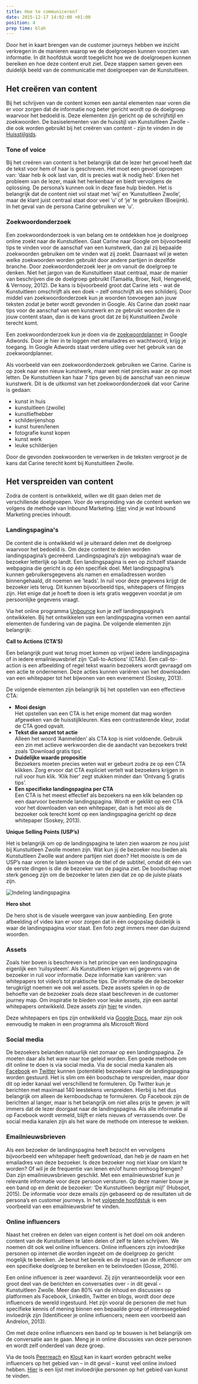 ```yaml
---
title: Hoe te communiceren?
date: 2015-12-17 14:02:00 +01:00
position: 4
prep time: blah
---
```


Door het in kaart brengen van de customer journeys hebben we inzicht verkregen in de manieren waarop we de doelgroepen kunnen voorzien van informatie. In dit hoofdstuk wordt toegelicht hoe we de doelgroepen kunnen bereiken en hoe deze content eruit ziet. Deze stappen samen geven een duidelijk beeld van de communicatie met doelgroepen van de Kunstuitleen. 

## Het creëren van content 
Bij het schrijven van de content komen een aantal elementen naar voren die er voor zorgen dat de informatie nog beter gericht wordt op de doelgroep waarvoor het bedoeld is. Deze elementen zijn gericht op de schrijfstijl en zoekwoorden. De basiselementen van de huisstijl van Kunstuitleen Zwolle - die ook worden gebruikt bij het creëren van content - zijn te vinden in de [Huisstijlgids](http://hndbk.siteleaf.net/style/). 

### Tone of voice
Bij het creëren van content is het belangrijk dat de lezer het gevoel heeft dat de tekst voor hem of haar is geschreven. Het moet een gevoel oproepen van: ‘daar heb ik ook last van, dit is precies wat ik nodig heb’. Erken het probleem van de lezer, maak het herkenbaar en biedt vervolgens de oplossing. De persona’s kunnen ook in deze fase hulp bieden. Het is belangrijk dat de content niet vol staat met ‘wij’ en ‘Kunstuitleen Zwolle’, maar de klant juist centraal staat door veel ‘u’ of ‘je’ te gebruiken (Boeijink). In het geval van de persona Carine gebruiken we 'u'. 

### Zoekwoordonderzoek
Een zoekwoordonderzoek is van belang om te ontdekken hoe je doelgroep online zoekt naar de Kunstuitleen. Gaat Carine naar Google om bijvoorbeeld tips te vinden voor de aanschaf van een kunstwerk, dan zal zij bepaalde zoekwoorden gebruiken om te vinden wat zij zoekt. Daarnaast wil je weten welke zoekwoorden worden gebruikt door andere partijen in dezelfde branche. Door zoekwoordonderzoek leer je om vanuit de doelgroep te denken. Niet het jargon van de Kunstuitleen staat centraal, maar de manier van beschrijven die de doelgroep gebruikt (Tamaëla, Broer, Noll, Hengeveld, & Vernooy, 2012). De kans is bijvoorbeeld groot dat Carine iets - wat de Kunstuitleen omschrijft als een doek – zelf omschrijft als een schilderij. 
Door middel van zoekwoordonderzoek kun je woorden toevoegen aan jouw teksten zodat je beter wordt gevonden in Google. Als Carine dan zoekt naar tips voor de aanschaf van een kunstwerk en ze gebruikt woorden die in jouw content staan, dan is de kans groot dat ze bij Kunstuitleen Zwolle terecht komt. 

Een zoekwoordonderzoek kun je doen via de [zoekwoordplanner](https://adwords.google.com/ko/KeywordPlanner/Home?__u=9761517890&__c=8242883690&authuser=0#start) in Google Adwords.  Door je hier in te loggen met emailadres en wachtwoord, krijg je toegang. In Google Adwords staat verdere uitleg over het gebruik van de zoekwoordplanner. 

Als voorbeeld van een zoekwoordonderzoek gebruiken we Carine. Carine is op zoek naar een nieuw kunstwerk, maar weet niet precies waar ze op moet letten. De Kunstuitleen kan haar 7 tips geven bij de aanschaf van een nieuw kunstwerk. Dit is de uitkomst van het zoekwoordonderzoek dat voor Carine is gedaan:

* kunst in huis
* kunstuitleen (zwolle)
* kunstliefhebber
* schilderijenshop
* kunst huren/lenen
* fotografie kunst kopen
* kunst werk
* leuke schilderijen

Door de gevonden zoekwoorden te verwerken in de teksten vergroot je de kans dat Carine terecht komt bij Kunstuitleen Zwolle.  

## Het verspreiden van content
Zodra de content is ontwikkeld, willen we dit gaan delen met de verschillende doelgroepen. Voor de verspreiding van de content werken we volgens de methode van Inbound Marketing. [Hier](http://hndbk.siteleaf.net/weten/over-inbound-marketing/) vind je wat Inbound Marketing precies inhoudt. 


### Landingspagina's
De content die is ontwikkeld wil je uiteraard delen met de doelgroep waarvoor het bedoeld is. Om deze content te delen worden landingspagina’s gecreëerd. Landingspagina’s zijn webpagina’s waar de bezoeker letterlijk op landt. Een landingspagina is een op zichzelf staande webpagina die gericht is op één specifiek doel. Met landingspagina’s kunnen gebruikersgegevens als namen en emailadressen worden binnengehaald, dit noemen we ‘leads’. In ruil voor deze gegevens krijgt de bezoeker iets terug. Dit kunnen bijvoorbeeld tips, whitepapers of filmpjes zijn. Het enige dat je hoeft te doen is iets gratis weggeven voordat je om persoonlijke gegevens vraagt. 

Via het online programma [Unbounce](www.unbounce.com) kun je zelf landingspagina’s ontwikkelen. Bij het ontwikkelen van een landingspagina vormen een aantal elementen de fundering van de pagina. De volgende elementen zijn belangrijk: 

**Call to Actions (CTA’S)**

Een belangrijk punt wat terug moet komen op vrijwel iedere landingspagina of in iedere emailnieuwsbrief zijn ‘Call-to-Actions’ (CTA’s). Een call-to-action is een afbeelding of regel tekst waarin bezoekers wordt gevraagd om een actie te ondernemen. Deze acties kunnen variëren van het downloaden van een whitepaper tot het bijwonen van een evenement (Soskey, 2013).

De volgende elementen zijn belangrijk bij het opstellen van een effectieve CTA:

* **Mooi design** <br/>
Het opstellen van een CTA is het enige moment dat mag worden afgeweken van de huisstijlkleuren. Kies een contrasterende kleur, zodat de CTA goed opvalt. 
* **Tekst die aanzet tot actie** <br/>
Alleen het woord ‘Aanmelden’ als CTA kop is niet voldoende. Gebruik een zin met actieve werkwoorden die de aandacht van bezoekers trekt zoals ‘Download gratis tips’. 
* **Duidelijke waarde propositie** <br/>
Bezoekers moeten precies weten wat er gebeurt zodra ze op een CTA klikken. Zorg ervoor dat CTA expliciet vertelt wat bezoekers krijgen in ruil voor hun klik. ‘Klik hier’ zegt stukken minder dan ‘Ontvang 5 gratis tips’. 
* **Een specifieke landingspagina per CTA** <br/>
Een CTA is het meest effectief als bezoekers na een klik belanden op een daarvoor bestemde landingspagina. Wordt er geklikt op een CTA voor het downloaden van een whitepaper, dan is het mooi als de bezoeker ook terecht komt op een landingspagina gericht op deze whitepaper (Soskey, 2013). 

**Unique Selling Points (USP’s)**

Het is belangrijk om op de landingspagina te laten zien waarom ze nou juist bij Kunstuitleen Zwolle moeten zijn. Wat kun jij de bezoeker nou bieden als Kunstuitleen Zwolle wat andere partijen niet doen? Het mooiste is om de USP’s naar voren te laten komen via de titel of de subtitel, omdat dit één van de eerste dingen is die de bezoeker van de pagina ziet. De boodschap moet sterk genoeg zijn om de bezoeker te laten zien dat ze op de juiste plaats zijn. 

![Indeling landingspagina](https://placester.com/wp-content/uploads/2015/02/real-estate-website-conversion-kissmetrics-landing-page-infographic.png)

**Hero shot**

De hero shot is de visuele weergave van jouw aanbieding. Een grote afbeelding of video kan er voor zorgen dat in één oogopslag duidelijk is waar de landingspagina voor staat. Een foto zegt immers meer dan duizend woorden. 

### Assets
Zoals hier boven is beschreven is het principe van een landingspagina eigenlijk een ‘ruilsysteem’. Als Kunstuitleen krijgen wij gegevens van de bezoeker in ruil voor informatie. Deze informatie kan variëren: van whitepapers tot video’s tot praktische tips. De informatie die de bezoeker terugkrijgt noemen we ook wel assets. Deze assets spelen in op de behoefte van de bezoeker zoals deze staat beschreven in de customer journey map. Om inspiratie te bieden voor leuke assets, zijn een aantal whitepapers ontwikkeld. Deze assets zijn [hier](http://hndbk.siteleaf.net/weten/assets/) te vinden. 

Deze whitepapers en tips zijn ontwikkeld via [Google Docs](https://docs.google.com/document/u/0/?pli=1&showDriveBanner=true#), maar zijn ook eenvoudig te maken in een programma als Microsoft Word

### Social media
De bezoekers belanden natuurlijk niet zomaar op een landingspagina. Ze moeten daar als het ware naar toe geleid worden. Een goede methode om dit online te doen is via social media. Via de social media kanalen als [Facebook](https://www.facebook.com/Kunstuitleenzwolle/?fref=ts) en [Twitter](https://twitter.com/Kunstuitleen) kunnen (potentiële) bezoekers naar de landingspagina worden gestuurd. Het is slim om één boodschap te verspreiden, maar door dit op ieder kanaal wel verschillend te formuleren. Op Twitter kun je berichten met maximaal 140 leestekens verspreiden. Hierbij is het dus belangrijk om alleen de kernboodschap te formuleren. Op Facebook zijn de berichten al langer, maar is het belangrijk om niet alles prijs te geven: je wilt immers dat de lezer doorgaat naar de landingspagina. Als alle informatie al op Facebook wordt vermeld, blijft er niets nieuws of verrassends over. De social media kanalen zijn als het ware de methode om interesse te wekken. 

### Emailnieuwsbrieven
Als een bezoeker de landingspagina heeft bezocht en vervolgens bijvoorbeeld een whitepaper heeft gedownload, dan heb je de naam en het emailadres van deze bezoeker. Is deze bezoeker nog niet klaar om klant te worden? Of wil je de frequentie van lenen en/of huren omhoog brengen? Dan zijn emailnieuwsbrieven geschikt. Met een emailnieuwsbrief kun je relevante informatie voor deze persoon versturen. Op deze manier bouw je een band op en denkt de bezoeker: ‘De Kunstuitleen begrijpt mij!’ (Hubspot, 2015). De informatie voor deze emails zijn gebaseerd op de resultaten uit de persona’s en customer journeys. In het [volgende hoofdstuk](http://hndbk.siteleaf.net/handboek/testen/) is een voorbeeld van een emailnieuwsbrief te vinden.  

### Online influencers
Naast het creëren en delen van eigen content is het doel om ook anderen content van de Kunstuitleen te laten delen of zelf te laten schrijven. We noemen dit ook wel online influencers. Online influencers zijn invloedrijke personen op internet die worden ingezet om de doelgroep zo gericht mogelijk te bereiken. Je benut het bereik en de impact van de influencer om een specifieke doelgroep te bereiken en te beïnvloeden (Gosse, 2016). 

Een online influencer is zeer waardevol. Zij zijn verantwoordelijk voor een groot deel van de berichten en conversaties over - in dit geval - Kunstuitleen Zwolle. Meer dan 80% van de inhoud en discussies op platformen als Facebook, LinkedIn, Twitter en blogs, wordt door deze influencers de wereld ingestuurd. Het zijn vooral de personen die met hun specifieke kennis of mening binnen een bepaalde groep of interessegebied invloedrijk zijn (Identificeer je online influencers; neem een voorbeeld aan Andrelon, 2013). 

Om met deze online influencers een band op te bouwen is het belangrijk om de conversatie aan te gaan. Meng je in online discussies van deze personen en wordt zelf onderdeel van deze groep.  

Via de tools [Peerreach](https://peerreach.com/lists/arts/) en [Klout](https://klout.com/home) kan in kaart worden gebracht welke influencers op het gebied van – in dit geval – kunst veel online invloed hebben. [Hier](http://hndbk.siteleaf.net/weten/online-influencers/) is een lijst met invloedrijke personen op het gebied van kunst te vinden. 
